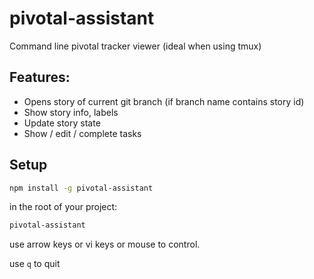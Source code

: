 # pivotal-assistant

Command line pivotal tracker viewer (ideal when using tmux)

## Features:

- Opens story of current git branch (if branch name contains story id)
- Show story info, labels
- Update story state
- Show / edit / complete tasks

## Setup

```sh
npm install -g pivotal-assistant
```

in the root of your project:

```sh
pivotal-assistant
```

use arrow keys or vi keys or mouse to control.

use `q` to quit
